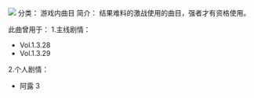 ![](//static.kivo.wiki/images/music/cover/2cdWJFfZVZxDqBONb69GbT0iA88YGi78.jpg)
分类： 游戏内曲目
简介：
结果难料的激战使用的曲目，强者才有资格使用。

此曲曾用于：
1.主线剧情：
 - Vol.1.3.28
 - Vol.1.3.29

2.个人剧情：
 - 阿露 3


